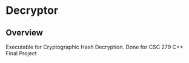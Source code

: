 # Decryptor
## Overview
Executable for Cryptographic Hash Decryption. Done for CSC 279 C++ Final Project
